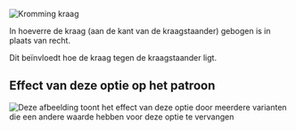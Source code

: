 ![Kromming kraag](collarbend.svg)

In hoeverre de kraag (aan de kant van de kraagstaander) gebogen is in plaats van recht.

<Note>

Dit beïnvloedt hoe de kraag tegen de kraagstaander ligt.

</Note>

## Effect van deze optie op het patroon

![Deze afbeelding toont het effect van deze optie door meerdere varianten die een andere waarde hebben voor deze optie te vervangen](simon_collarbend_sample.svg "Effect van deze optie op het patroon")
